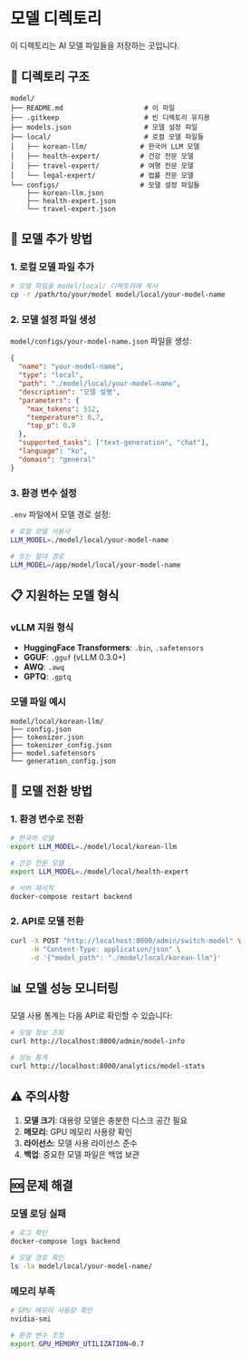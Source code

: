 # 모델 디렉토리

이 디렉토리는 AI 모델 파일들을 저장하는 곳입니다.

## 📁 디렉토리 구조

```
model/
├── README.md                    # 이 파일
├── .gitkeep                     # 빈 디렉토리 유지용
├── models.json                  # 모델 설정 파일
├── local/                       # 로컬 모델 파일들
│   ├── korean-llm/             # 한국어 LLM 모델
│   ├── health-expert/          # 건강 전문 모델
│   ├── travel-expert/          # 여행 전문 모델
│   └── legal-expert/           # 법률 전문 모델
└── configs/                    # 모델 설정 파일들
    ├── korean-llm.json
    ├── health-expert.json
    └── travel-expert.json
```

## 🚀 모델 추가 방법

### 1. 로컬 모델 파일 추가

```bash
# 모델 파일을 model/local/ 디렉토리에 복사
cp -r /path/to/your/model model/local/your-model-name
```

### 2. 모델 설정 파일 생성

`model/configs/your-model-name.json` 파일을 생성:

```json
{
  "name": "your-model-name",
  "type": "local",
  "path": "./model/local/your-model-name",
  "description": "모델 설명",
  "parameters": {
    "max_tokens": 512,
    "temperature": 0.7,
    "top_p": 0.9
  },
  "supported_tasks": ["text-generation", "chat"],
  "language": "ko",
  "domain": "general"
}
```

### 3. 환경 변수 설정

`.env` 파일에서 모델 경로 설정:

```bash
# 로컬 모델 사용시
LLM_MODEL=./model/local/your-model-name

# 또는 절대 경로
LLM_MODEL=/app/model/local/your-model-name
```

## 📋 지원하는 모델 형식

### vLLM 지원 형식
- **HuggingFace Transformers**: `.bin`, `.safetensors`
- **GGUF**: `.gguf` (vLLM 0.3.0+)
- **AWQ**: `.awq`
- **GPTQ**: `.gptq`

### 모델 파일 예시
```
model/local/korean-llm/
├── config.json
├── tokenizer.json
├── tokenizer_config.json
├── model.safetensors
└── generation_config.json
```

## 🔧 모델 전환 방법

### 1. 환경 변수로 전환
```bash
# 한국어 모델
export LLM_MODEL=./model/local/korean-llm

# 건강 전문 모델
export LLM_MODEL=./model/local/health-expert

# 서버 재시작
docker-compose restart backend
```

### 2. API로 모델 전환
```bash
curl -X POST "http://localhost:8000/admin/switch-model" \
     -H "Content-Type: application/json" \
     -d '{"model_path": "./model/local/korean-llm"}'
```

## 📊 모델 성능 모니터링

모델 사용 통계는 다음 API로 확인할 수 있습니다:

```bash
# 모델 정보 조회
curl http://localhost:8000/admin/model-info

# 성능 통계
curl http://localhost:8000/analytics/model-stats
```

## ⚠️ 주의사항

1. **모델 크기**: 대용량 모델은 충분한 디스크 공간 필요
2. **메모리**: GPU 메모리 사용량 확인
3. **라이선스**: 모델 사용 라이선스 준수
4. **백업**: 중요한 모델 파일은 백업 보관

## 🆘 문제 해결

### 모델 로딩 실패
```bash
# 로그 확인
docker-compose logs backend

# 모델 경로 확인
ls -la model/local/your-model-name/
```

### 메모리 부족
```bash
# GPU 메모리 사용량 확인
nvidia-smi

# 환경 변수 조정
export GPU_MEMORY_UTILIZATION=0.7
``` 
